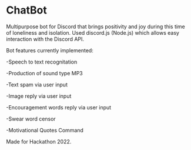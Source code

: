 # ChatBot
Multipurpose bot for Discord that brings positivity and joy during this time of loneliness and isolation.
Used discord.js (Node.js) which allows easy interaction with the Discord API.



Bot features currently implemented:

-Speech to text recognitation 

-Production of sound type MP3

-Text spam via user input

-Image reply via user input

-Encouragement words reply via user input

-Swear word censor

-Motivational Quotes Command




Made for Hackathon 2022.

